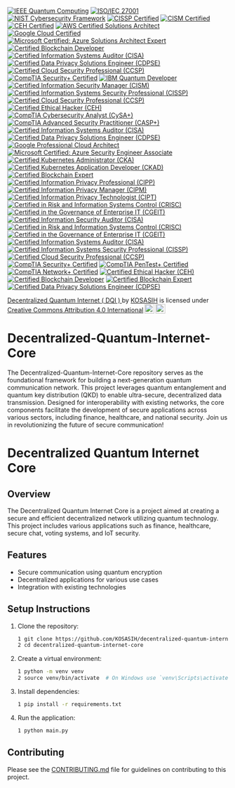 [![IEEE Quantum Computing](https://img.shields.io/badge/IEEE-Quantum%20Computing-0076A8?style=for-the-badge&logo=ieee&logoColor=white)](https://quantum.ieee.org/)
[![ISO/IEC 27001](https://img.shields.io/badge/ISO%2FIEC%2027001-Certified-0072C6?style=for-the-badge)](https://www.iso.org/isoiec-27001-information-security.html)
[![NIST Cybersecurity Framework](https://img.shields.io/badge/NIST-Cybersecurity%20Framework-FF7F27?style=for-the-badge)](https://www.nist.gov/cyberframework)
[![CISSP Certified](https://img.shields.io/badge/CISSP-Certified-8C3A3A?style=for-the-badge&logo=isc2&logoColor=white)](https://www.isc2.org/Certifications/CISSP)
[![CISM Certified](https://img.shields.io/badge/CISM-Certified-FFB300?style=for-the-badge&logo=ISACA&logoColor=white)](https://www.isaca.org/credentialing/cism)
[![CEH Certified](https://img.shields.io/badge/CEH-Certified%20Ethical%20Hacker-5C5C5C?style=for-the-badge&logo=ec-council&logoColor=white)](https://www.eccouncil.org/programs/certified-ethical-hacker-ceh/)
[![AWS Certified Solutions Architect](https://img.shields.io/badge/AWS-Certified%20Solutions%20Architect-FF9900?style=for-the-badge&logo=amazonaws&logoColor=white)](https://aws.amazon.com/certification/certified-solutions-architect-associate/)
[![Google Cloud Certified](https://img.shields.io/badge/Google%20Cloud-Certified-4285F4?style=for-the-badge&logo=googlecloud&logoColor=white)](https://cloud.google.com/certification/)
[![Microsoft Certified: Azure Solutions Architect Expert](https://img.shields.io/badge/Microsoft%20Certified-Azure%20Solutions%20Architect%20Expert-0078D4?style=for-the-badge&logo=microsoftazure&logoColor=white)](https://docs.microsoft.com/en-us/learn/certifications/azure-solutions-architect/)
[![Certified Blockchain Developer](https://img.shields.io/badge/Certified%20Blockchain%20Developer-Blockchain%20Council-00BFFF?style=for-the-badge)](https://www.blockchain-council.org/certifications/certified-blockchain-developer/)
[![Certified Information Systems Auditor (CISA)](https://img.shields.io/badge/CISA-Certified%20Information%20Systems%20Auditor-FFB300?style=for-the-badge&logo=ISACA&logoColor=white)](https://www.isaca.org/credentialing/cisa)
[![Certified Data Privacy Solutions Engineer (CDPSE)](https://img.shields.io/badge/CDPSE-Certified%20Data%20Privacy%20Solutions%20Engineer-0072C6?style=for-the-badge&logo=ISACA&logoColor=white)](https://www.isaca.org/credentialing/cdpse)
[![Certified Cloud Security Professional (CCSP)](https://img.shields.io/badge/CCSP-Certified%20Cloud%20Security%20Professional-8C3A3A?style=for-the-badge&logo=isc2&logoColor=white)](https://www.isc2.org/Certifications/CCSP)
[![CompTIA Security+ Certified](https://img.shields.io/badge/CompTIA%20Security%2B-Certified-FFB300?style=for-the-badge)](https://www.comptia.org/certifications/security)
[![IBM Quantum Developer](https://img.shields.io/badge/IBM-Quantum%20Developer-FFB300?style=for-the-badge&logo=ibm&logoColor=white)](https://www.ibm.com/quantum-certification)
[![Certified Information Security Manager (CISM)](https://img.shields.io/badge/CISM-Certified%20Information%20Security%20Manager-FFB300?style=for-the-badge&logo=ISACA&logoColor=white)](https://www.isaca.org/credentialing/cism)
[![Certified Information Systems Security Professional (CISSP)](https://img.shields.io/badge/CISSP-Certified%20Information%20Systems%20Security%20Professional-8C3A3A?style=for-the-badge&logo=isc2&logoColor=white)](https://www.isc2.org/Certifications/CISSP)
[![Certified Cloud Security Professional (CCSP)](https://img.shields.io/badge/CCSP-Certified%20Cloud%20Security%20Professional-0072C6?style=for-the-badge&logo=isc2&logoColor=white)](https://www.isc2.org/Certifications/CCSP)
[![Certified Ethical Hacker (CEH)](https://img.shields.io/badge/CEH-Certified%20Ethical%20Hacker-5C5C5C?style=for-the-badge&logo=ec-council&logoColor=white)](https://www.eccouncil.org/programs/certified-ethical-hacker-ceh/)
[![CompTIA Cybersecurity Analyst (CySA+)](https://img.shields.io/badge/CySA%2B-CompTIA%20Cybersecurity%20Analyst-FFB300?style=for-the-badge)](https://www.comptia.org/certifications/cybersecurity-analyst)
[![CompTIA Advanced Security Practitioner (CASP+)](https://img.shields.io/badge/CASP%2B-CompTIA%20Advanced%20Security%20Practitioner-FFB300?style=for-the-badge)](https://www.comptia.org/certifications/casp)
[![Certified Information Systems Auditor (CISA)](https://img.shields.io/badge/CISA-Certified%20Information%20Systems%20Auditor-FFB300?style=for-the-badge&logo=ISACA&logoColor=white)](https://www.isaca.org/credentialing/cisa)
[![Certified Data Privacy Solutions Engineer (CDPSE)](https://img.shields.io/badge/CDPSE-Certified%20Data%20Privacy%20Solutions%20Engineer-0072C6?style=for-the-badge&logo=ISACA&logoColor=white)](https://www.isaca.org/credentialing/cdpse)
[![Google Professional Cloud Architect](https://img.shields.io/badge/Google%20Cloud-Professional%20Cloud%20Architect-4285F4?style=for-the-badge&logo=googlecloud&logoColor=white)](https://cloud.google.com/certification/cloud-architect)
[![Microsoft Certified: Azure Security Engineer Associate](https://img.shields.io/badge/Microsoft%20Certified-Azure%20Security%20Engineer%20Associate-0078D4?style=for-the-badge&logo=microsoftazure&logoColor=white)](https://docs.microsoft.com/en-us/learn/certifications/azure-security-engineer/)
[![Certified Kubernetes Administrator (CKA)](https://img.shields.io/badge/CKA-Certified%20Kubernetes%20Administrator-326CE5?style=for-the-badge&logo=kubernetes&logoColor=white)](https://www.cncf.io/certification/cka/)
[![Certified Kubernetes Application Developer (CKAD)](https://img.shields.io/badge/CKAD-Certified%20Kubernetes%20Application%20Developer-326CE5?style=for-the-badge&logo=kubernetes&logoColor=white)](https://www.cncf.io/certification/ckad/)
[![Certified Blockchain Expert](https://img.shields.io/badge/Certified%20Blockchain%20Expert-Blockchain%20Council-00BFFF?style=for-the-badge)](https://www.blockchain-council.org/certifications/certified-blockchain-expert/)
[![Certified Information Privacy Professional (CIPP)](https://img.shields.io/badge/CIPP-Certified%20Information%20Privacy%20Professional-0072C6?style=for-the-badge&logo=IAPP&logoColor=white)](https://iapp.org/certify/cipp/)
[![Certified Information Privacy Manager (CIPM)](https://img.shields.io/badge/CIPM-Certified%20Information%20Privacy%20Manager-0072C6?style=for-the-badge&logo=IAPP&logoColor=white)](https://iapp.org/certify/cipm/)
[![Certified Information Privacy Technologist (CIPT)](https://img.shields.io/badge/CIPT-Certified%20Information%20Privacy%20Technologist-0072C6?style=for-the-badge&logo=IAPP&logoColor=white)](https://iapp.org/certify/cipt/)
[![Certified in Risk and Information Systems Control (CRISC)](https://img.shields.io/badge/CRISC-Certified%20in%20Risk%20and%20Information%20Systems%20Control-FFB300?style=for-the-badge&logo=ISACA&logoColor=white)](https://www.isaca.org/credentialing/crisc)
[![Certified in the Governance of Enterprise IT (CGEIT)](https://img.shields.io/badge/CGEIT-Certified%20in%20the%20Governance%20of%20Enterprise%20IT-FFB300?style=for-the-badge&logo=ISACA&logoColor=white)](https://www.isaca.org/credentialing/cgeit)
[![Certified Information Security Auditor (CISA)](https://img.shields.io/badge/CISA-Certified%20Information%20Security%20Auditor-FFB300?style=for-the-badge&logo=ISACA&logoColor=white)](https://www.isaca.org/credentialing/cisa)
[![Certified in Risk and Information Systems Control (CRISC)](https://img.shields.io/badge/ISC-Certified%20in%20Risk%20and%20Information%20Systems%20Control-FFB300?style=for-the-badge&logo=ISACA&logoColor=white)](https://www.isaca.org/credentialing/crisc)
[![Certified in the Governance of Enterprise IT (CGEIT)](https://img.shields.io/badge/CGEIT-Certified%20in%20the%20Governance%20of%20Enterprise%20IT-FFB300?style=for-the-badge&logo=ISACA&logoColor=white)](https://www.isaca.org/credentialing/cgeit)
[![Certified Information Systems Auditor (CISA)](https://img.shields.io/badge/CISA-Certified%20Information%20Systems%20Auditor-FFB300?style=for-the-badge&logo=ISACA&logoColor=white)](https://www.isaca.org/credentialing/cisa)
[![Certified Information Systems Security Professional (CISSP)](https://img.shields.io/badge/CISSP-Certified%20Information%20Systems%20Security%20Professional-8C3A3A?style=for-the-badge&logo=isc2&logoColor=white)](https://www.isc2.org/Certifications/CISSP)
[![Certified Cloud Security Professional (CCSP)](https://img.shields.io/badge/CCSP-Certified%20Cloud%20Security%20Professional-0072C6?style=for-the-badge&logo=isc2&logoColor=white)](https://www.isc2.org/Certifications/CCSP)
[![CompTIA Security+ Certified](https://img.shields.io/badge/CompTIA%20Security%2B-Certified-FFB300?style=for-the-badge)](https://www.comptia.org/certifications/security)
[![CompTIA PenTest+ Certified](https://img.shields.io/badge/PenTest%2B-CompTIA%20PenTest%2B-FFB300?style=for-the-badge)](https://www.comptia.org/certifications/pentest)
[![CompTIA Network+ Certified](https://img.shields.io/badge/CompTIA%20Network%2B-Certified-FFB300?style=for-the-badge)](https://www.comptia.org/certifications/network)
[![Certified Ethical Hacker (CEH)](https://img.shields.io/badge/CEH-Certified%20Ethical%20Hacker-5C5C5C?style=for-the-badge&logo=ec-council&logoColor=white)](https://www.eccouncil.org/programs/certified-ethical-hacker-ceh/)
[![Certified Blockchain Developer](https://img.shields.io/badge/Certified%20Blockchain%20Developer-Blockchain%20Council-00BFFF?style=for-the-badge)](https://www.blockchain-council.org/certifications/certified-blockchain-developer/)
[![Certified Blockchain Expert](https://img.shields.io/badge/Certified%20Blockchain%20Expert-Blockchain%20Council-00BFFF?style=for-the-badge)](https://www.blockchain-council.org/certifications/certified-blockchain-expert/)
[![Certified Data Privacy Solutions Engineer (CDPSE)](https://img.shields.io/badge/CDPSE-Certified%20Data%20Privacy%20Solutions%20Engineer-0072C6?style=for-the-badge&logo=ISACA&logoColor=white)](https://www.isaca.org/credentialing/cdpse)

<p xmlns:cc="http://creativecommons.org/ns#" xmlns:dct="http://purl.org/dc/terms/"><a property="dct:title" rel="cc:attributionURL" href="https://github.com/KOSASIH/Decentralized-Quantum-Internet-Core">Decentralized Quantum Internet ( DQI ) </a> by <a rel="cc:attributionURL dct:creator" property="cc:attributionName" href="https://www.linkedin.com/in/kosasih-81b46b5a">KOSASIH</a> is licensed under <a href="https://creativecommons.org/licenses/by/4.0/?ref=chooser-v1" target="_blank" rel="license noopener noreferrer" style="display:inline-block;">Creative Commons Attribution 4.0 International<img style="height:22px!important;margin-left:3px;vertical-align:text-bottom;" src="https://mirrors.creativecommons.org/presskit/icons/cc.svg?ref=chooser-v1" alt=""><img style="height:22px!important;margin-left:3px;vertical-align:text-bottom;" src="https://mirrors.creativecommons.org/presskit/icons/by.svg?ref=chooser-v1" alt=""></a></p>

# Decentralized-Quantum-Internet-Core
The Decentralized-Quantum-Internet-Core repository serves as the foundational framework for building a next-generation quantum communication network. This project leverages quantum entanglement and quantum key distribution (QKD) to enable ultra-secure, decentralized data transmission. Designed for interoperability with existing networks, the core components facilitate the development of secure applications across various sectors, including finance, healthcare, and national security. Join us in revolutionizing the future of secure communication!

# Decentralized Quantum Internet Core

## Overview
The Decentralized Quantum Internet Core is a project aimed at creating a secure and efficient decentralized network utilizing quantum technology. This project includes various applications such as finance, healthcare, secure chat, voting systems, and IoT security.

## Features
- Secure communication using quantum encryption
- Decentralized applications for various use cases
- Integration with existing technologies

## Setup Instructions
1. Clone the repository:
   ```bash
   1 git clone https://github.com/KOSASIH/decentralized-quantum-internet-core.git
   2 cd decentralized-quantum-internet-core
   ```

2. Create a virtual environment:

   ```bash
   1 python -m venv venv
   2 source venv/bin/activate  # On Windows use `venv\Scripts\activate`
   ```
   
3. Install dependencies:

   ```bash
   1 pip install -r requirements.txt
   ```
   
4. Run the application:

   ```bash
   1 python main.py
   ```
   
## Contributing
Please see the [CONTRIBUTING.md](CONTRIBUTING.md) file for guidelines on contributing to this project.
